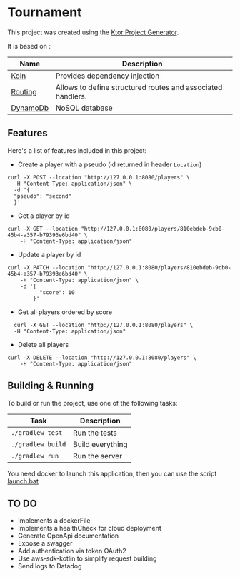 # Tournament

This project was created using the [Ktor Project Generator](https://start.ktor.io).

It is based on :

| Name                                               | Description                                                 |
|----------------------------------------------------|-------------------------------------------------------------|
| [Koin](https://start.ktor.io/p/koin)               | Provides dependency injection                               |
| [Routing](https://start.ktor.io/p/routing-default) | Allows to define structured routes and associated handlers. |
| [DynamoDb](https://aws.amazon.com/fr/dynamodb/)    | NoSQL database                                              |

## Features

Here's a list of features included in this project:

- Create a player with a pseudo (id returned in header `Location`)

```
curl -X POST --location "http://127.0.0.1:8080/players" \
  -H "Content-Type: application/json" \
  -d '{
  "pseudo": "second"
  }' 
 ```

- Get a player by id

```
curl -X GET --location "http://127.0.0.1:8080/players/810ebdeb-9cb0-45b4-a357-b79393e6bd40" \
    -H "Content-Type: application/json" 
 ```

- Update a player by id

```
curl -X PATCH --location "http://127.0.0.1:8080/players/810ebdeb-9cb0-45b4-a357-b79393e6bd40" \
    -H "Content-Type: application/json" \
    -d '{
          "score": 10
        }'
 ```

- Get all players ordered by score

```
  curl -X GET --location "http://127.0.0.1:8080/players" \
  -H "Content-Type: application/json"
 ```

- Delete all players

```
curl -X DELETE --location "http://127.0.0.1:8080/players" \
    -H "Content-Type: application/json"
```

## Building & Running

To build or run the project, use one of the following tasks:

| Task              | Description      |
|-------------------|------------------|
| `./gradlew test`  | Run the tests    |
| `./gradlew build` | Build everything | 
| `./gradlew run`   | Run the server   | 

You need docker to launch this application, then you can use the script [launch.bat](./launch.bat)

## TO DO

- Implements a dockerFile
- Implements a healthCheck for cloud deployment
- Generate OpenApi documentation
- Expose a swagger
- Add authentication via token OAuth2
- Use aws-sdk-kotlin to simplify request building
- Send logs to Datadog
